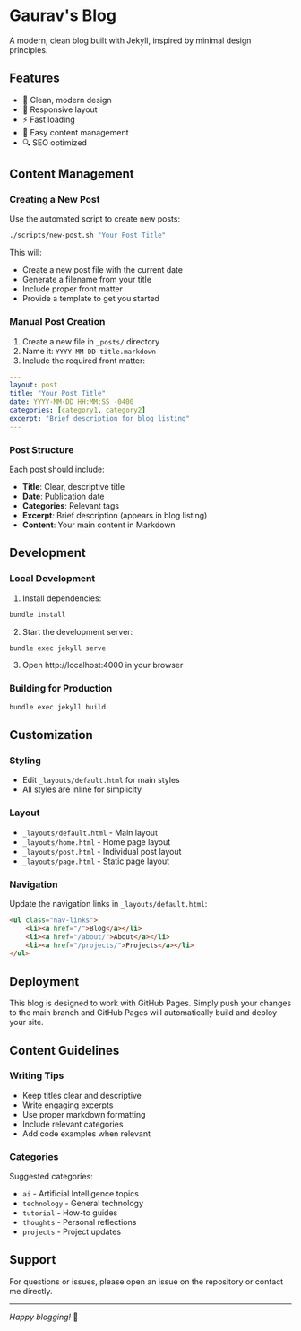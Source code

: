 # Gaurav's Blog

A modern, clean blog built with Jekyll, inspired by minimal design principles.

## Features

- 🎨 Clean, modern design
- 📱 Responsive layout
- ⚡ Fast loading
- 📝 Easy content management
- 🔍 SEO optimized

## Content Management

### Creating a New Post

Use the automated script to create new posts:

```bash
./scripts/new-post.sh "Your Post Title"
```

This will:
- Create a new post file with the current date
- Generate a filename from your title
- Include proper front matter
- Provide a template to get you started

### Manual Post Creation

1. Create a new file in `_posts/` directory
2. Name it: `YYYY-MM-DD-title.markdown`
3. Include the required front matter:

```yaml
---
layout: post
title: "Your Post Title"
date: YYYY-MM-DD HH:MM:SS -0400
categories: [category1, category2]
excerpt: "Brief description for blog listing"
---
```

### Post Structure

Each post should include:
- **Title**: Clear, descriptive title
- **Date**: Publication date
- **Categories**: Relevant tags
- **Excerpt**: Brief description (appears in blog listing)
- **Content**: Your main content in Markdown

## Development

### Local Development

1. Install dependencies:
```bash
bundle install
```

2. Start the development server:
```bash
bundle exec jekyll serve
```

3. Open http://localhost:4000 in your browser

### Building for Production

```bash
bundle exec jekyll build
```

## Customization

### Styling
- Edit `_layouts/default.html` for main styles
- All styles are inline for simplicity

### Layout
- `_layouts/default.html` - Main layout
- `_layouts/home.html` - Home page layout
- `_layouts/post.html` - Individual post layout
- `_layouts/page.html` - Static page layout

### Navigation
Update the navigation links in `_layouts/default.html`:

```html
<ul class="nav-links">
    <li><a href="/">Blog</a></li>
    <li><a href="/about/">About</a></li>
    <li><a href="/projects/">Projects</a></li>
</ul>
```

## Deployment

This blog is designed to work with GitHub Pages. Simply push your changes to the main branch and GitHub Pages will automatically build and deploy your site.

## Content Guidelines

### Writing Tips
- Keep titles clear and descriptive
- Write engaging excerpts
- Use proper markdown formatting
- Include relevant categories
- Add code examples when relevant

### Categories
Suggested categories:
- `ai` - Artificial Intelligence topics
- `technology` - General technology
- `tutorial` - How-to guides
- `thoughts` - Personal reflections
- `projects` - Project updates

## Support

For questions or issues, please open an issue on the repository or contact me directly.

---

*Happy blogging!* 🚀
